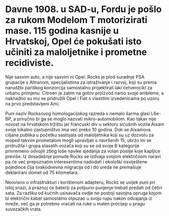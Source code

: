 # Davne 1908. u SAD-u, Fordu je pošlo za rukom Modelom T motorizirati mase. 115 godina kasnije u Hrvatskoj, Opel će pokušati isto učiniti za maloljetnike i prometne recidiviste.

Nije sasvim auto, a nije sasvim ni Opel. Rocks je plod suradnje PSA grupacije s Altranom, specijalistima za istraživanje i razvoj, koji su prema narudžbi pariškog konzorcija samostalno projektirali laki četverocikl za urbanu primjenu. Citroen je zatim na gotov proizvod nanio svoje ambleme, a naknadno su mu se pridružili Opel i Fiat s vlastitim izvedenicama po uzoru na prvo predstavljeni Ami.

Puni naziv Rocksovog homologacijskog razreda s nemalo šarma glasi L6e-BP, a priručno bi ga se moglo nazvati mikro-automobilom. Kao takav nije novost na hrvatskom tržištu jer francuski div u sektoru sićušnih vozila Aixam svoje lokalno zastupništvo ima već preko 10 godina. Dok se Aixamova ciljana publika u početku sastojala od maloljetnika koji su uz dozvolu za moped takvim prometalom mogli upravljati s navršenih 15, ubrzo im se pridružila i grupa stasalih vozača koji su se od svoje B kategorije privremeno odvojili zbog loše navike sjedanja za volan poslije koje kapljice previše. Iz dosadašnje ponude Rocks se izdvaja svojom električnom naravi pa će već prepoznatim interesentima nadodati i ekološki osviještene pojedince čija svakodnevna migracija od i do ureda ne premašuje deklarirani domet od 75 kilometara.

Neovisno o infrastrukturi i korištenom adapteru, Rocks se uvijek puni pri istoj snazi, a praznoj će bateriji za potpuno punjenje trebati predah od četiri sata. Za razliku od kućnih usisavača ovdje ne postoji savojna opruga kojom bi električni kabel samostalno otpuzao u svoju rupu nakon odvajanja iz mreže, već ga je potrebno vraćati na ruke u malen procijep u pragu suvozačkih vrata.

Sve Rocksove funkcije sažete su u tek sedam tipki. Na raspolaganju su tri koje provode motor kroz načine rada *drive*, *neutral* i *reverse*, potom tri koje će pokretati ventilaciju vjetrobrana, grijanje odnosno aktivirati sva četiri žmigavca. Pritisak na posljednju, sedmu, nagrađen je oglašavanjem simpatične trube, a kako je interijer akustičan poput bubnja, truba kao da je glasnija unutra nego vani. Povremeno imam dojam da sviram ponajprije sebi, a tek indirektno osobi ispred koju je zeleno svjetlo dočekalo u dubokom drijemežu. Koristit ćete dva ključa, jedan za otključavanje vrata, drugi za pripremu vozila na pokret. 

Za volanom Rocks zabavlja na način karakterističan automobilima starog kova, vozač je pritom oslobođen ADAS garniture koja danas dijeli packe i za najmanji bljesak kreativnosti u prometu. Masa od 471 kilograma popriličan je adut koji dozvoljava da Rocks bude pokretan *Valeovim* motor-generatorom kojeg Opel uobičajeno ugrađuje u osobne automobile u funkciji elektropokretača. Tek malen unos na volanu rezultirati će značajnim bočnim ubrzanjem, a u kombinaciji s preciznom kalibracijom desne pedale koja rukovodi fazama ubrzanja i generatorskog kočenja, Rocks mami na savladavanje minijaturnih kružnih tokova. MacPhersonove opružne noge održavaju prednje kotače u kontaktu s podlogom dok je u vrijeme despotske vladavine polukrute osovine pravo osvježenje straga zateći neovisan ovjes. Longitudinalna ramena po uzoru na Renault 4 ustvrdio bi cinik, no pristojnije je reći da podsjećaju na prvu generaciju Mercedesove A klase. 

Rocks nema klasične stabilizatore pa se u sprečavanju naginjanja oslanja na nešto tvrđe opruge, ali takav postav pristaje njegovom vižljastom, pomalo frenetičnom karakteru. Zabava će potrajati dok god se biraju za nj prikladne prometnice jer s maksimalnom brzinom od 45 km/h na bržim gradskim avenijama ipak nećete blicajući puniti retrovizore. Za takve i slične manevre vrijedi pričekati snažniju inačicu u razredu L7 (maksimalne brzine do 90 km/h) o kojoj se šapuće po kuloarima. 

Fascinacija prolaznika prati ga gdjegod se pojavio pa za one željne pozornosti Rocks predstavlja nenadmašan omjer uloženog i dobivenog. Među kupcima koji se pak radije voze uz dozu diskrecije, cijena u susjedstvu 10 tisuća eura mogla bi probuditi bolne grimase. Teško se othrvati primisli da za šaku eura više Dacia i Hyundai nude automobile koji možda ne osvajaju srca, ali zato drage volje krstare autocestom. Konfekcija nije Rocksova konkurencija, no ona također spremno otvara šest zračnih jastuka kada se za to ukaže prava prilika. U njoj sudare pri gradskim brzinama izgledno dočekujete kao dobrodošlo zagrijavanje prije večernjeg nogometa. Rocks je s druge strane, kao i svaki četverocikl, izuzet od Euro NCAP testiranja, a od sigurnosne opreme ima tek pojas u tri točke. ABS se ne pojavljuje niti na spisku nadoplata. Da je živ, mladeži s AM kategorijom Tomislav Ivčić danas bi pjevao "Sine vozi polako".
